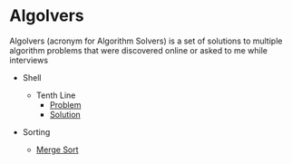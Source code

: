 # Algolvers

Algolvers (acronym for Algorithm Solvers) is a set of solutions to multiple algorithm problems that were discovered online or asked to me while interviews

- Shell
  - Tenth Line 
    - [Problem](https://leetcode.com/problems/tenth-line)
    - [Solution](./shell/tenthline.sh)

- Sorting
  - [Merge Sort](./sorting/mergesort.cpp)

